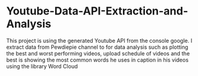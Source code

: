 # Youtube-Data-API-Extraction-and-Analysis

This project is using the generated Youtube API from the console google. I extract data from Pewdiepie channel to for data analysis such as
plotting the best and worst performing videos, upload schedule of videos and the best is showing the most common words he uses in
caption in his videos using the library Word Cloud
